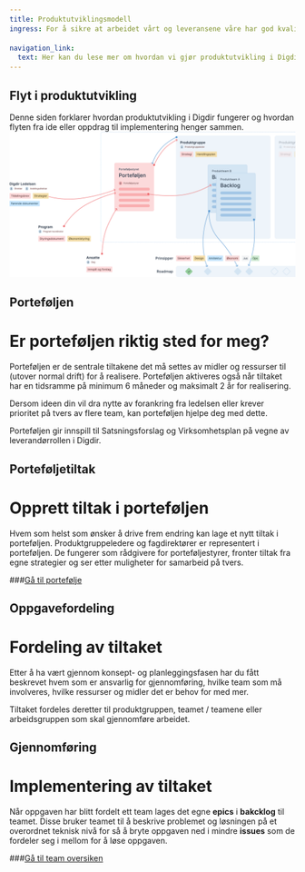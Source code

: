 ```yaml
---
title: Produktutviklingsmodell
ingress: For å sikre at arbeidet vårt og leveransene våre har god kvalitet, jobber teamene etter definerte rammeverk og metodikker.  Teamene jobber systematisk og selvstendig, og leverer med ulik hyppighet. Vi sikrer at vi er forutsigbare og konsekvente ved å ha noen felles rammer for måten vi jobber på.

navigation_link:
  text: Her kan du lese mer om hvordan vi gjør produktutvikling i Digdir
---
```


## Flyt i produktutvikling
Denne siden forklarer hvordan produktutvikling i Digdir fungerer og hvordan flyten fra ide eller oppdrag til implementering henger sammen.
![](pom-flow-map.svg)
## Porteføljen
# Er porteføljen riktig sted for meg?
Porteføljen er de sentrale tiltakene det må settes av midler og ressurser til (utover normal drift) for å realisere. Porteføljen aktiveres også når tiltaket har en tidsramme på minimum 6 måneder og maksimalt 2 år for realisering.

Dersom ideen din vil dra nytte av forankring fra ledelsen eller krever prioritet på tvers av flere team, kan porteføljen hjelpe deg med dette.

Porteføljen gir innspill til Satsningsforslag og Virksomhetsplan på vegne av leverandørrollen i Digdir.

## Porteføljetiltak
# Opprett tiltak i porteføljen
Hvem som helst som ønsker å drive frem endring kan lage et nytt tiltak i porteføljen.
Produktgruppeledere og fagdirektører er representert i porteføljen. De fungerer som rådgivere for porteføljestyrer, fronter tiltak fra egne strategier og ser etter muligheter for samarbeid på tvers.

###[Gå til portefølje](https://baksia.digdir.no/produktutviklingsmodell/portfolio/)

## Oppgavefordeling
# Fordeling av tiltaket
Etter å ha vært gjennom konsept- og planleggingsfasen har du fått beskrevet hvem som er ansvarlig for gjennomføring, hvilke team som må involveres, hvilke ressurser og midler det er behov for med mer.

Tiltaket fordeles deretter til produktgruppen, teamet / teamene eller arbeidsgruppen som skal gjennomføre arbeidet.

## Gjennomføring
# Implementering av tiltaket
Når oppgaven har blitt fordelt ett team lages det egne **epics**  i **bakcklog** til teamet. Disse bruker teamet til å beskrive problemet og løsningen på et overordnet teknisk nivå for så å bryte oppgaven ned i mindre **issues** som de fordeler seg i mellom for å løse oppgaven.

###[Gå til team oversiken](https://baksia.digdir.no/teams/)
